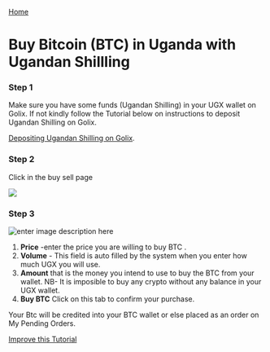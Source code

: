 [Home](/)

# Buy Bitcoin (BTC) in Uganda with Ugandan Shillling  

### Step 1 
Make sure you have some funds (Ugandan  Shilling)  in your UGX wallet on Golix. If not kindly follow the Tutorial below on instructions to deposit Ugandan Shilling on Golix.

[Depositing Ugandan Shilling on Golix](/moving_funds/fiat/depositing_ugandan_shilling_ugx.md). 

### Step 2

Click in the buy sell page

![
](https://lh3.googleusercontent.com/04MUq_1Xi1ym-IHKOOy1c7ZrwmY1KGCxZT16OA_p9w80oVqCn0WdSCJZdx98zwVPFwwfDHEhj3QJ)

### Step 3
![
enter image description here](https://lh3.googleusercontent.com/Er7hgmNprFWzoa4tVRnhwEtd2T14FvI4pOCtWdzo4GIDU_7GTUjKwBXKVdQmuWVcx7VX3afHgv8m)
 

 1. **Price** -enter the price you are  willing to buy BTC .
 2. **Volume** - This field is auto filled by the system when you enter how much UGX you will use. 
 3. **Amount** that is the money you intend to use to buy the  BTC from your wallet.
 NB- It is imposible to buy any crypto without any balance in your UGX wallet.
 4. **Buy BTC** Click on this tab to confirm your purchase.

Your Btc will be credited into your BTC wallet  or else placed as an order on My Pending Orders.

[Improve this Tutorial](https://github.com/golixdotcom/guides/edit/master/trading/buy_btc_ugandan_shilling_ugx.md)
